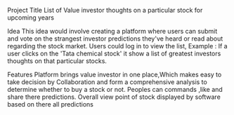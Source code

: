 Project Title
List of Value investor thoughts on a particular stock for upcoming years

Idea
This idea would involve creating a platform where users can submit and vote on the  strangest investor predictions they've heard or read about regarding the stock market. Users could log in to view the list, Example : If a user clicks on the 'Tata chemical stock' it show a list of greatest investors thoughts on that particular stocks.

Features
Platform brings value investor in one place,Which makes easy to take decision by Collaboration and form a comprehensive analysis to determine whether to buy a stock or not.
Peoples can commands ,like and share there predictions.
Overall view point of stock displayed by software based on there all predictions